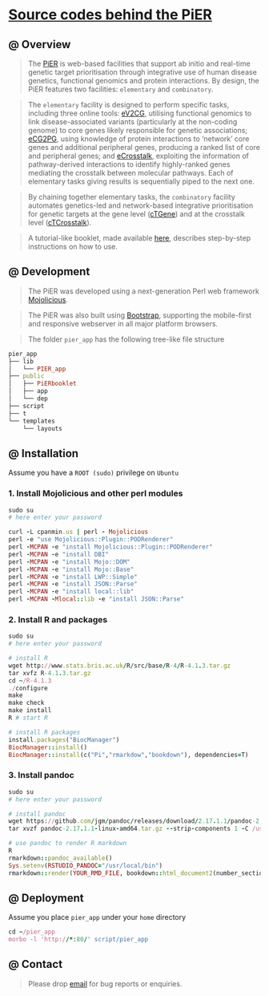 # [Source codes behind the PiER](https://github.com/23verse/pier)

## @ Overview

> The [PiER](http://www.genetictargets.com) is web-based facilities that support ab initio and real-time genetic target prioritisation through integrative use of human disease genetics, functional genomics and protein interactions. By design, the PiER features two facilities: `elementary` and `combinatory`.

> The `elementary` facility is designed to perform specific tasks, including three online tools: [eV2CG](http://www.genetictargets.com/e/V2CG), utilising functional genomics to link disease-associated variants (particularly at the non-coding genome) to core genes likely responsible for genetic associations; [eCG2PG](http://www.genetictargets.com/e/CG2PG), using knowledge of protein interactions to ‘network’ core genes and additional peripheral genes, producing a ranked list of core and peripheral genes; and [eCrosstalk](http://www.genetictargets.com/e/Crosstalk), exploiting the information of pathway-derived interactions to identify highly-ranked genes mediating the crosstalk between molecular pathways. Each of elementary tasks giving results is sequentially piped to the next one. 

> By chaining together elementary tasks, the `combinatory` facility automates genetics-led and network-based integrative prioritisation for genetic targets at the gene level ([cTGene](http://www.genetictargets.com/c/TGene)) and at the crosstalk level ([cTCrosstalk](http://www.genetictargets.com/c/TCrosstalk)). 

>  A tutorial-like booklet, made available [here](http://www.genetictargets.com/PiERbooklet/index.html), describes step-by-step instructions on how to use.

## @ Development

> The PiER was developed using a next-generation Perl web framework [Mojolicious](https://www.mojolicious.org).

> The PiER was also built using [Bootstrap](https://getbootstrap.com), supporting the mobile-first and responsive webserver in all major platform browsers.

> The folder `pier_app` has the following tree-like file structure
```ruby
pier_app
├── lib
│   └── PIER_app
├── public
│   ├── PiERbooklet
│   ├── app
│   └── dep
├── script
├── t
└── templates
    └── layouts
```


## @ Installation

Assume you have a `ROOT (sudo)` privilege on `Ubuntu`

### 1. Install Mojolicious and other perl modules

```ruby
sudo su
# here enter your password

curl -L cpanmin.us | perl - Mojolicious
perl -e "use Mojolicious::Plugin::PODRenderer"
perl -MCPAN -e "install Mojolicious::Plugin::PODRenderer"
perl -MCPAN -e "install DBI"
perl -MCPAN -e "install Mojo::DOM"
perl -MCPAN -e "install Mojo::Base"
perl -MCPAN -e "install LWP::Simple"
perl -MCPAN -e "install JSON::Parse"
perl -MCPAN -e "install local::lib"
perl -MCPAN -Mlocal::lib -e "install JSON::Parse"
```

### 2. Install R and packages

```ruby
sudo su
# here enter your password

# install R
wget http://www.stats.bris.ac.uk/R/src/base/R-4/R-4.1.3.tar.gz
tar xvfz R-4.1.3.tar.gz
cd ~/R-4.1.3
./configure
make
make check
make install
R # start R

# install R packages
install.packages("BiocManager")
BiocManager::install()
BiocManager::install(c("Pi","rmarkdow","bookdown"), dependencies=T)
```

### 3. Install pandoc

```ruby
sudo su
# here enter your password

# install pandoc
wget https://github.com/jgm/pandoc/releases/download/2.17.1.1/pandoc-2.17.1.1-linux-amd64.tar.gz
tar xvzf pandoc-2.17.1.1-linux-amd64.tar.gz --strip-components 1 -C /usr/local/

# use pandoc to render R markdown
R
rmarkdown::pandoc_available()
Sys.setenv(RSTUDIO_PANDOC="/usr/local/bin")
rmarkdown::render(YOUR_RMD_FILE, bookdown::html_document2(number_sections=F, theme="readable", hightlight="default"))
```


## @ Deployment

Assume you place `pier_app` under your `home` directory

```ruby
cd ~/pier_app
morbo -l 'http://*:80/' script/pier_app
```

## @ Contact

> Please drop [email](mailto:fh12355@rjh.com.cn) for bug reports or enquiries.


